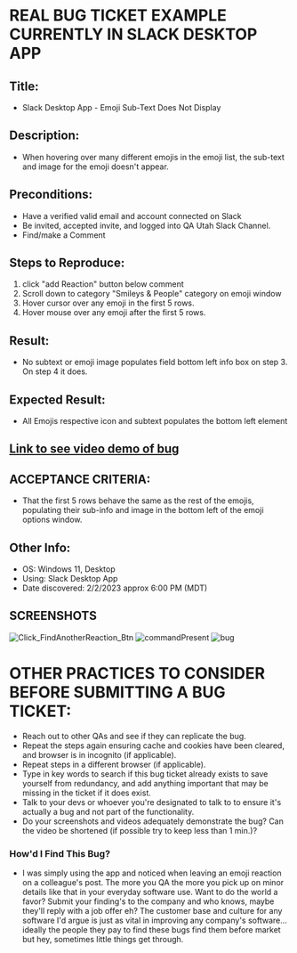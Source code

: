 <h1>REAL BUG TICKET EXAMPLE CURRENTLY IN SLACK DESKTOP APP</h1>

<h2>Title:</h2>

- Slack Desktop App - Emoji Sub-Text Does Not Display

<h2>Description:</h2>

- When hovering over many different emojis in the emoji list, the sub-text and image for the emoji doesn't appear.

<h2>Preconditions:</h2>

- Have a verified valid email and account connected on Slack
- Be invited, accepted invite, and logged into QA Utah Slack Channel.
- Find/make a Comment

<h2>Steps to Reproduce:</h2>

1. click "add Reaction" button below comment
2. Scroll down to category "Smileys & People" category on emoji window
3. Hover cursor over any emoji in the first 5 rows.
4. Hover mouse over any emoji after the first 5 rows.

<h2>Result:</h2>

- No subtext or emoji image populates field bottom left info box on step 3. On step 4 it does.

<h2>Expected Result:</h2>

- All Emojis respective icon and subtext populates the bottom left element

<h2><a href="https://www.screencast.com/t/bVxHWD2Sdl">Link to see video demo of bug<a></h2>

<h2>ACCEPTANCE CRITERIA:</h2>
  
- That the first 5 rows behave the same as the rest of the emojis, populating their sub-info and image in the bottom left of the emoji options window.

<h2>Other Info:</h2>
  
- OS: Windows 11, Desktop
- Using: Slack Desktop App
- Date discovered: 2/2/2023 approx 6:00 PM (MDT)

  
<h2>SCREENSHOTS</h2>

![Click_FindAnotherReaction_Btn](https://github.com/LavaMonster117/portfolio/assets/124396791/1dd1fe39-fbf0-4a71-bd17-c15efdcceb63)
![commandPresent](https://github.com/LavaMonster117/portfolio/assets/124396791/37074820-7ebb-460a-8957-7a5dc1148b31)
![bug](https://github.com/LavaMonster117/portfolio/assets/124396791/8d3d1f26-f97d-4d07-a036-7e441e2c20c5)



<h1>OTHER PRACTICES TO CONSIDER BEFORE SUBMITTING A BUG TICKET:</h1>

- Reach out to other QAs and see if they can replicate the bug.
- Repeat the steps again ensuring cache and cookies have been cleared, and browser is in incognito (if applicable).
- Repeat steps in a different browser (if applicable).
- Type in key words to search if this bug ticket already exists to save yourself from redundancy, and add anything important that may be missing in the ticket if it does exist.
- Talk to your devs or whoever you're designated to talk to to ensure it's actually a bug and not part of the functionality.
- Do your screenshots and videos adequately demonstrate the bug? Can the video be shortened (if possible try to keep less than 1 min.)?
  
 <h3>How'd I Find This Bug?</h3>
  
 - I was simply using the app and noticed when leaving an emoji reaction on a colleague's post. The more you QA the more you pick up on minor details like that in your everyday software use. Want to do the world a favor? Submit your finding's to the company and who knows, maybe they'll reply with a job offer eh? The customer base and culture for any software I'd argue is just as vital in improving any company's software... ideally the people they pay to find these bugs find them before market but hey, sometimes little things get through.
